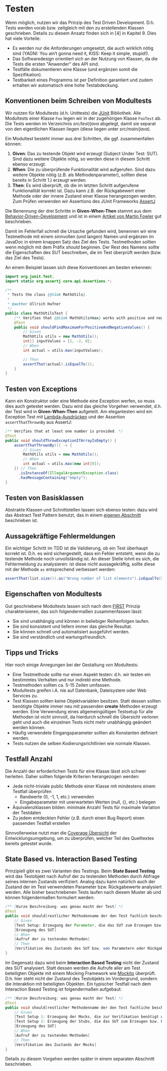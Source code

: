 # Testen

Wenn möglich, nutzen wir das Prinzip des Test Driven Development. D.h. Tests werden vorab bzw. zeitgleich mit
den zu erstellenden Klassen geschrieben. Details zu diesem Ansatz finden sich in [4] in Kapitel 9. Dies hat viele
Vorteile:
- Es werden nur die Anforderungen umgesetzt, die auch wirklich nötig sind (YAGNI: You ain‘t gonna need it, 
KISS: Keep it simple, stupid!).
- Das Softwaredesign orientiert sich an der Nutzung von Klassen, da die Tests die ersten "Anwender" des API sind.
- Testfälle dokumentieren eine Klasse (und ergänzen somit die Spezifikation).
- Testbarkeit eines Programms ist per Definition garantiert und zudem erhalten wir automatisch eine hohe Testabdeckung.

## Konventionen beim Schreiben von Modultests

Wir nutzen für Modultests (d.h. Unittests) die [JUnit](http://junit.org/) Bibliothek. Alle Modultests einer Klasse `Foo` 
legen wir in der zugehörigen Klasse `FooTest` ab. Die Tests werden im Verzeichnis *src/test/java* abgelegt, damit
sie separat von den eigentlichen Klassen liegen (diese liegen unter  *src/main/java*). 
 
Ein Modultest besteht immer aus drei Schritten, die ggf. zusammenfallen können:

1. **Given**: Das zu testende Objekt wird erzeugt (Subject Under Test: SUT). Sind dazu weitere Objekte nötig, 
so werden diese in diesem Schritt ebenso erzeugt. 
2. **When**: Die zu überprüfende Funktionalität wird aufgerufen. Sind dazu weitere Objekte nötig (z.B. als Methodenparameter),
sollten diese bereits in Schritt 1.) erzeugt werden.
3. **Then**: Es wird überprüft, ob die im letzten Schritt aufgerufene Funktionalität korrekt ist. Dazu kann z.B. der
Rückgabewert einer Methode oder der innere Zustand einer Klasse herangezogen werden. Zum Prüfen verwenden wir Assertions
des JUnit Frameworks [AssertJ](http://joel-costigliola.github.io/assertj/assertj-core-features-highlight.html)

Die Benennung der drei Schritte in **Given-When-Then** stammt aus dem 
[Behavior-Driven-Development](http://dannorth.net/introducing-bdd/) und ist in einem 
[Artikel von Martin Fowler](http://martinfowler.com/bliki/GivenWhenThen.html) gut beschrieben. 

Damit im Fehlerfall schnell die Ursache gefunden wird, benennen wir eine Testmethode mit einem sinnvollen (und langen) Namen
und ergänzen im JavaDoc in einem knappen Satz das Ziel des Tests. Testmethoden sollten wenn möglich mit dem Präfix *should* beginnen.
Der Rest des Namens sollte die Eigenschaften des SUT beschreiben, die im Test überprüft werden (bzw. das Ziel des Tests). 

An einem Beispiel lassen sich diese Konventionen am besten erkennen:
```java
import org.junit.Test;
import static org.assertj.core.api.Assertions.*;

/**
 * Tests the class {@link MathUtils}.
 *
 * @author Ullrich Hafner
 */
public class MathUtilsTest {
    /** Verifies that {@link MathUtils#max} works with positive and negative values. */
    @Test
    public void shouldFindMaximumForPositiveAndNegativeValues() {
        // Given
        MathUtils utils = new MathUtils();
        int[] inputValues = {1, -2, 0};
        // When
        int actual = utils.max(inputValues);

        // Then
        assertThat(actual).isEqualTo(1);
    }
}
```

## Testen von Exceptions

Kann ein Konstruktor oder eine Methode eine Exception werfen, so muss dies auch getestet werden. Dazu wird das gleiche
Vorgehen verwendet, d.h. der Test wird in **Given-When-Then** aufgeteilt. Am elegantesten wird ein Exception
Test mit [Lambda-Ausdrücken](http://www.oracle.com/webfolder/technetwork/tutorials/obe/java/Lambda-QuickStart/index.html) 
und der Assertion `assertThatThrownBy` aus AssertJ:
 
```java
/** Verifies that at least one number is provided. */
@Test
public void shouldThrowExceptionIfArrayIsEmpty() {
    assertThatThrownBy(() -> {
        // Given
        MathUtils utils = new MathUtils();
        // When
        int actual = utils.max(new int[0]);
    }) // Then
      .isInstanceOf(IllegalArgumentException.class)
      .hasMessageContaining("empty");
}
``` 

## Testen von Basisklassen

Abstrakte Klassen und Schnittstellen lassen sich ebenso testen: dazu wird das 
Abstract Test Pattern benutzt, das in einem [eigenen Abschnitt](Abstract-Test-Pattern.md) beschrieben ist.

## Aussagekräftige Fehlermeldungen

Ein wichtiger Schritt im TDD ist die Validierung, ob ein Test überhaupt korrekt ist. D.h. es wird sichergestellt, 
dass ein Fehler entsteht, wenn die zu testende Methode noch unvollständig ist. An dieser Stelle lohnt es sich,
die Fehlermeldung zu analysieren: ist diese nicht aussagekräftig, sollte diese mit der Methode `as` entsprechend 
verbessert werden: 

```java
assertThat(list.size()).as("Wrong number of list elements").isEqualTo(5);
```   

## Eigenschaften von Modultests

Gut geschriebene Modultests lassen sich nach dem [FIRST](https://pragprog.com/magazines/2012-01/unit-tests-are-first)
Prinzip charakterisieren, das sich folgendermaßen zusammenfassen lässt:
- Sie sind unabhängig und können in beliebiger Reihenfolgen laufen.
- Sie sind konsistent und liefern immer das gleiche Resultat.
- Sie können schnell und automatisiert ausgeführt werden.
- Sie sind verständlich und wartungsfreundlich.

## Tipps und Tricks

Hier noch einige Anregungen bei der Gestaltung von Modultests:
- Eine Testmethode sollte nur einen Aspekt testen: d.h. wir testen ein bestimmtes Verhalten und nur indirekt eine Methode.
- Testmethoden sollten ca. 5-15 Zeilen umfassen.
- Modultests greifen i.A. nie auf Datenbank, Dateisystem oder Web Services zu.
- Test Klassen sollten keine Objektvariablen besitzen. Statt dessen sollten benötigte Objekte immer neu mit
  passenden **create** Methoden erzeugt werden. Eine Verwendung eines allgemeingültigen Testsetup für alle Methoden
  ist nicht sinnvoll, da hierdurch schnell die Übersicht verloren geht und auch die einzelnen Tests nicht mehr unabhängig 
  geändert werden können.
- Häufig verwendete Eingangsparameter sollten als Konstanten definiert werden. 
- Tests nutzen die selben Kodierungsrichtlinien wie normale Klassen.

## Testfall Anzahl

Die Anzahl der erforderlichen Tests für eine Klasse lässt sich schwer herleiten. Daher sollten folgende Kriterien
herangezogen werden:
- Jede nicht-triviale public Methode einer Klasse mit mindestens einem Testfall überprüfen
  - Randwerte (0, -1, 1, etc.) verwenden
  - Eingabeparameter mit unerwarteten Werten (null, {}, etc.) belegen
- Äquivalenzklassen bilden: minimale Anzahl Tests für maximale Variation der Testdaten
- Zu jedem entdeckten Fehler (z.B. durch einen Bug Report) einen passenden Testfall erstellen

Sinnvollerweise nutzt man die [Coverage Übersicht](https://www.jetbrains.com/idea/help/code-coverage.html) 
der Entwicklungsumgebung, um zu überprüfen, welcher Teil des Quelltextes bereits getestet wurde.

## State Based vs. Interaction Based Testing

Prinzipiell gibt es zwei Varianten des Testings. Beim **State Based Testing** wird das Testobjekt nach Aufruf der zu 
testenden Methoden durch Abfrage seines internen Zustands verifiziert. Analog dazu kann natürlich auch der Zustand 
der im Test verwendeten Parameter bzw. Rückgabewerte analysiert werden. Alle bisher beschriebenen Tests laufen nach diesem
Muster ab und können folgendermaßen formuliert werden:

```java
/** [Kurze Beschreibung: was genau macht der Test] */
@Test
public void should[restlicher Methodenname der den Test fachlich beschreibt]() {
    // Given
    [Test Setup: Erzeugung der Parameter, die das SUT zum Erzeugen bzw. beim Aufruf benötigt]
    [Erzeugung des SUT]
    // When
    [Aufruf der zu testenden Methoden]
    // Then
    [Verifikation des Zustands des SUT bzw. von Parametern oder Rückgabewerten mittels AssertJ]
}
```

Im Gegensatz dazu wird beim **Interaction Based Testing** nicht der Zustand des SUT analysiert. Statt dessen werden die 
Aufrufe aller am Test beteiligten Objekte mit einem Mocking Framework wie [Mockito](http://site.mockito.org/) überprüft.
D.h. hier steht nicht der Zustand des Testobjekts im Vordergrund, sondern die Interaktion mit beteiligten Objekten. Ein
typischer Testfall nach dem Interaction Based Testing ist folgendermaßen aufgebaut:

```java
/** [Kurze Beschreibung: was genau macht der Test] */
@Test
public void should[restlicher Methodenname der den Test fachliche beschreibt]() {
    // Given
    [Test Setup 1: Erzeugung der Mocks, die zur Verifikation benötigt werden]
    [Test Setup 2: Erzeugung der Stubs, die das SUT zum Erzeugen bzw. beim Aufruf benötigt]
    [Erzeugung des SUT]
    // When
    [Aufruf der zu testenden Methoden]
    // Then
    [Verifikation des Zustands der Mocks]
}
```

Details zu diesem Vorgehen werden später in einem separaten Abschnitt beschrieben.
